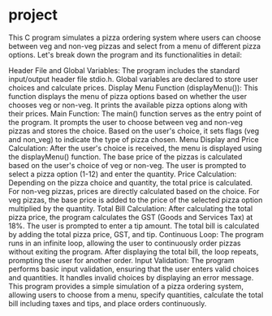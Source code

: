 # project
This C program simulates a pizza ordering system where users can choose between veg and non-veg pizzas and select from a menu of different pizza options. Let's break down the program and its functionalities in detail:

Header File and Global Variables:
The program includes the standard input/output header file stdio.h.
Global variables are declared to store user choices and calculate prices.
Display Menu Function (displayMenu()):
This function displays the menu of pizza options based on whether the user chooses veg or non-veg.
It prints the available pizza options along with their prices.
Main Function:
The main() function serves as the entry point of the program.
It prompts the user to choose between veg and non-veg pizzas and stores the choice.
Based on the user's choice, it sets flags (veg and non_veg) to indicate the type of pizza chosen.
Menu Display and Price Calculation:
After the user's choice is received, the menu is displayed using the displayMenu() function.
The base price of the pizzas is calculated based on the user's choice of veg or non-veg.
The user is prompted to select a pizza option (1-12) and enter the quantity.
Price Calculation:
Depending on the pizza choice and quantity, the total price is calculated.
For non-veg pizzas, prices are directly calculated based on the choice.
For veg pizzas, the base price is added to the price of the selected pizza option multiplied by the quantity.
Total Bill Calculation:
After calculating the total pizza price, the program calculates the GST (Goods and Services Tax) at 18%.
The user is prompted to enter a tip amount.
The total bill is calculated by adding the total pizza price, GST, and tip.
Continuous Loop:
The program runs in an infinite loop, allowing the user to continuously order pizzas without exiting the program.
After displaying the total bill, the loop repeats, prompting the user for another order.
Input Validation:
The program performs basic input validation, ensuring that the user enters valid choices and quantities.
It handles invalid choices by displaying an error message.
This program provides a simple simulation of a pizza ordering system, allowing users to choose from a menu, specify quantities, calculate the total bill including taxes and tips, and place orders continuously.
